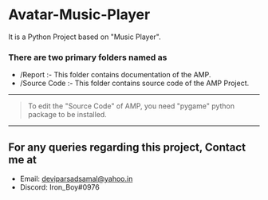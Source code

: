 # Avatar-Music-Player


It is a Python Project based on "Music Player".


### There are two primary folders named as
-  /Report :-
    This folder contains documentation of the AMP.
-  /Source Code :-
    This folder contains source code of the AMP Project.
    
    
---
> To edit the "Source Code" of AMP, you need "pygame" python package to be installed.    
---


## For any queries regarding this project, Contact me at 
* Email: deviparsadsamal@yahoo.in 
* Discord: Iron_Boy#0976
